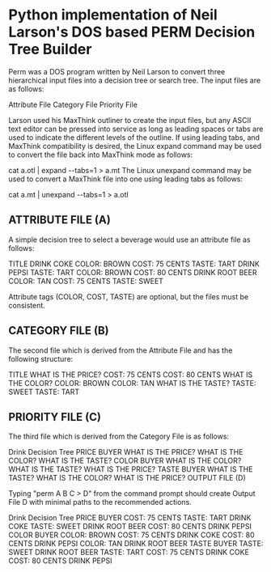 # Python implementation of Neil Larson's DOS based PERM Decision Tree Builder

Perm was a DOS program written by Neil Larson to convert three hierarchical input files into a decision tree or search tree. The input files are as follows:

Attribute File
Category File
Priority File

Larson used his MaxThink outliner to create the input files, but any ASCII text editor can be pressed into service as long as leading spaces or tabs are used to indicate the different levels of the outline. If using leading tabs, and MaxThink compatibility is desired, the Linux expand command may be used to convert the file back into MaxThink mode as follows:

cat a.otl | expand --tabs=1 > a.mt
The Linux unexpand command may be used to convert a MaxThink file into one using leading tabs as follows:

cat a.mt | unexpand --tabs=1 > a.otl

## ATTRIBUTE FILE (A)
A simple decision tree to select a beverage would use an attribute file as follows:

TITLE
 DRINK COKE
  COLOR: BROWN
  COST: 75 CENTS
  TASTE: TART
 DRINK PEPSI
  TASTE: TART
  COLOR: BROWN
  COST: 80 CENTS
 DRINK ROOT BEER
  COLOR: TAN
  COST: 75 CENTS
  TASTE: SWEET
  
Attribute tags (COLOR, COST, TASTE) are optional, but the files must be consistent.

## CATEGORY FILE (B)
The second file which is derived from the Attribute File and has the following structure:

TITLE
 WHAT IS THE PRICE?
  COST: 75 CENTS
  COST: 80 CENTS
 WHAT IS THE COLOR?
  COLOR: BROWN
  COLOR: TAN
 WHAT IS THE TASTE?
  TASTE: SWEET
  TASTE: TART

## PRIORITY FILE (C)
The third file which is derived from the Category File is as follows:

Drink Decision Tree
 PRICE BUYER
  WHAT IS THE PRICE?
  WHAT IS THE COLOR?
  WHAT IS THE TASTE?
 COLOR BUYER
  WHAT IS THE COLOR?
  WHAT IS THE TASTE?
  WHAT IS THE PRICE?
 TASTE BUYER
  WHAT IS THE TASTE?
  WHAT IS THE COLOR?
  WHAT IS THE PRICE?
OUTPUT FILE (D)

Typing "perm A B C > D" from the command prompt should create Output File D with minimal paths to the recommended actions.

Drink Decision Tree
 PRICE BUYER
  COST: 75 CENTS
   TASTE: TART
    DRINK COKE
   TASTE: SWEET
    DRINK ROOT BEER
  COST: 80 CENTS
   DRINK PEPSI
 COLOR BUYER
  COLOR: BROWN
   COST: 75 CENTS
    DRINK COKE
   COST: 80 CENTS
    DRINK PEPSI
   COLOR: TAN
    DRINK ROOT BEER
 TASTE BUYER
  TASTE: SWEET
   DRINK ROOT BEER
  TASTE: TART
   COST: 75 CENTS
    DRINK COKE
     COST: 80 CENTS
      DRINK PEPSI
